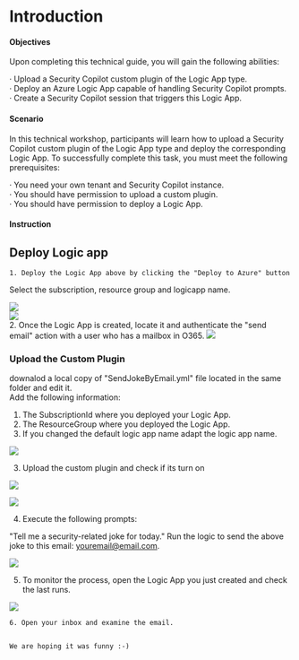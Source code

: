 # Introduction

#### Objectives

Upon completing this technical guide, you will gain the following abilities:<br>

· Upload a Security Copilot custom plugin of the Logic App type.<br>
· Deploy an Azure Logic App capable of handling Security Copilot prompts.<br>
· Create a Security Copilot session that triggers this Logic App.<br>

#### Scenario
In this technical workshop, participants will learn how to upload a Security Copilot custom plugin of the Logic App type and deploy the corresponding Logic App. To successfully complete this task, you must meet the following prerequisites:<br>

· You need your own tenant and Security Copilot instance.<br>
· You should have permission to upload a custom plugin.<br>
· You should have permission to deploy a Logic App.<br>


####  Instruction

## Deploy Logic app 

	1. Deploy the Logic App above by clicking the "Deploy to Azure" button

Select the subscription, resource group and logicapp name.

<a href="https://portal.azure.com/#create/Microsoft.Template/uri/https%3A%2F%2Fraw.githubusercontent.com%2FYaniv-Shasha%2FSecurityCopilot%2Fmain%2FWorkshop%2FCustom_Plugin%2FTask01_Send_jokeByemail%2FWorkshop01-sendJokeByemail%2Fazuredeploy.json" target="_blank">
    <img src="https://aka.ms/deploytoazurebutton"/>
</a>
<br>

<img src="https://github.com/Yaniv-Shasha/SecurityCopilot/blob/9859a2c50eec7150aec74fee8ab85c91611d099c/Workshop/Custom_Plugin/Task01_Send_jokeByemail/Images/deploy_logic_app.jpg"/>

<br>
	2. Once the Logic App is created, locate it and authenticate the "send email" action with a user who has a mailbox in O365.

<img src="https://github.com/Yaniv-Shasha/SecurityCopilot/blob/32db9c9a0a69d4bafeefb0e92aea4b540572adaa/Workshop/Custom_Plugin/Task01_Send_jokeByemail/Images/auth_logicapp.jpg"/>

    

### Upload the Custom Plugin 

downalod a local copy of "SendJokeByEmail.yml" file located in the same folder and edit it.<br>
Add the following information:

1. The SubscriptionId where you deployed your Logic App.
2. The ResourceGroup where you deployed the Logic App.
2. If you changed the default logic app name adapt the logic app name.

<img src="https://github.com/Yaniv-Shasha/SecurityCopilot/blob/2100cbf8cdd70735495ad5c869746bf02be144dc/Workshop/Custom_Plugin/Task01_Send_jokeByemail/Images/yaml_subid.jpg"/>

3. Upload the custom plugin and check if its turn on

<img src="https://github.com/Yaniv-Shasha/SecurityCopilot/blob/cfcd1baf606277478b7512be8bf3e43c7074f870/Workshop/Custom_Plugin/Task01_Send_jokeByemail/Images/upload_plugin.jpg"/>


<img src="https://github.com/Yaniv-Shasha/SecurityCopilot/blob/cfcd1baf606277478b7512be8bf3e43c7074f870/Workshop/Custom_Plugin/Task01_Send_jokeByemail/Images/check_if_plugin_isON.jpg
"/>

4. Execute the following prompts:

"Tell me a security-related joke for today."
Run the logic to send the above joke to this email: youremail@email.com.

<img src="https://github.com/Yaniv-Shasha/SecurityCopilot/blob/5314df248009d620c560f0b4b0b8b1bb8444848b/Workshop/Custom_Plugin/Task01_Send_jokeByemail/Images/prompts.jpg"/>

5. To monitor the process, open the Logic App you just created and check the last runs.

<img src="https://github.com/Yaniv-Shasha/SecurityCopilot/blob/86e2ba5cab9da11622dfa5966aa86c1223b615d0/Workshop/Custom_Plugin/Task01_Send_jokeByemail/Images/run_history.jpg"/>

	6. Open your inbox and examine the email.


    We are hoping it was funny :-)
